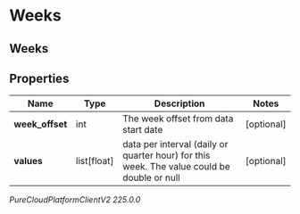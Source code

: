 # Weeks

## Weeks

## Properties

|Name | Type | Description | Notes|
|------------ | ------------- | ------------- | -------------|
| **week_offset** | int | The week offset from data start date | [optional] |
| **values** | list[float] | data per interval (daily or quarter hour) for this week. The value could be double or null | [optional] |



_PureCloudPlatformClientV2 225.0.0_

